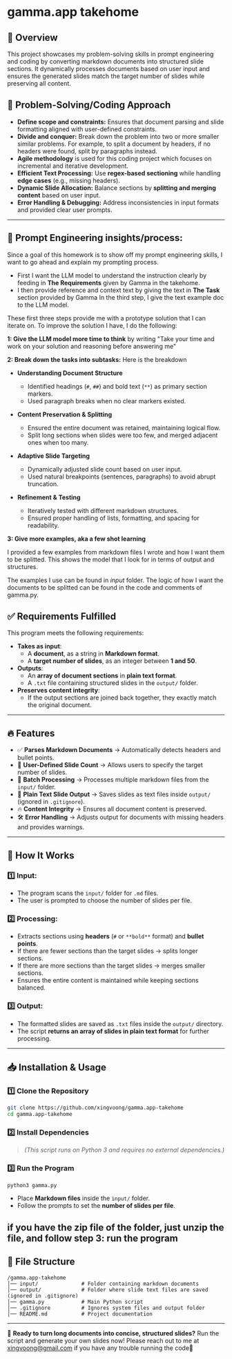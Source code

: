 # gamma.app takehome

## 🚀 Overview
This project showcases my problem-solving skills in prompt engineering and coding by converting markdown documents into structured slide sections. It dynamically processes documents based on user input and ensures the generated slides match the target number of slides while preserving all content.


## 🎯 Problem-Solving/Coding Approach

- **Define scope and constraints:** Ensures that document parsing and slide formatting aligned with user-defined constraints.
- **Divide and conquer:** Break down the problem into two or more smaller similar problems. For example, to split a document by headers, if no headers were found, split by paragraphs instead.
- **Agile methodology** is used for this coding project which focuses on incremental and iterative development.
- **Efficient Text Processing:** Use **regex-based sectioning** while handling **edge cases** (e.g., missing headers).
- **Dynamic Slide Allocation:** Balance sections by **splitting and merging content** based on user input.
- **Error Handling & Debugging:** Address inconsistencies in input formats and provided clear user prompts.

---

## 🤖 Prompt Engineering insights/process:
Since a goal of this homework is to show off my prompt engineering skills, I want to go ahead and explain my prompting process.
- First I want the LLM model to understand the instruction clearly by feeding in **The Requirements** given by Gamma in the takehome.
- I then provide reference and context text by giving the text in **The Task** section provided by Gamma
In the third step, I give the text example doc to the LLM model.

These first three steps provide me with a prototype solution that I can iterate on. To improve the solution I have, I do the following:

**1: Give the LLM model more time to think** by writing "Take your time and work on your solution and reasoning before answering me"

**2: Break down the tasks into subtasks:**
Here is the breakdown

-   **Understanding Document Structure**

    -   Identified headings (`#`, `##`) and bold text (`**`) as primary section markers.
    -   Used paragraph breaks when no clear markers existed.
-   **Content Preservation & Splitting**

    -   Ensured the entire document was retained, maintaining logical flow.
    -   Split long sections when slides were too few, and merged adjacent ones when too many.
-   **Adaptive Slide Targeting**

    -   Dynamically adjusted slide count based on user input.
    -   Used natural breakpoints (sentences, paragraphs) to avoid abrupt truncation.
-   **Refinement & Testing**

    -   Iteratively tested with different markdown structures.
    -   Ensured proper handling of lists, formatting, and spacing for readability.

**3: Give more examples, aka a few shot learning**

I provided a few examples from markdown files I wrote and how I want them to be splitted. This shows the model that I look for in terms of output and structures.

The examples I use can be found in *input* folder. The logic of how I want the documents to be splitted can be found in the code and comments of gamma.py.

## ✅ Requirements Fulfilled
This program meets the following requirements:
- **Takes as input**:
  - A **document**, as a string in **Markdown format**.
  - A **target number of slides**, as an integer between **1 and 50**.
- **Outputs**:
  - An **array of document sections** in **plain text format**.
  - A `.txt` file containing structured slides in the `output/` folder.
- **Preserves content integrity**:
  - If the output sections are joined back together, they exactly match the original document.

---

## 🔥 Features
- ✅ **Parses Markdown Documents** → Automatically detects headers and bullet points.
- 🎯 **User-Defined Slide Count** → Allows users to specify the target number of slides.
- 📂 **Batch Processing** → Processes multiple markdown files from the `input/` folder.
- 📄 **Plain Text Slide Output** → Saves slides as text files inside `output/` (ignored in `.gitignore`).
- 🔥 **Content Integrity** → Ensures all document content is preserved.
- 🛠️ **Error Handling** → Adjusts output for documents with missing headers and provides warnings.

---

## 🔧 How It Works

### **1️⃣ Input:**
- The program scans the `input/` folder for `.md` files.
- The user is prompted to choose the number of slides per file.

### **2️⃣ Processing:**
- Extracts sections using **headers** (`#` or `**bold**` format) and **bullet points**.
- If there are fewer sections than the target slides → splits longer sections.
- If there are more sections than the target slides → merges smaller sections.
- Ensures the entire content is maintained while keeping sections balanced.

### **3️⃣ Output:**
- The formatted slides are saved as `.txt` files inside the `output/` directory.
- The script **returns an array of slides in plain text format** for further processing.

---

## 📥 Installation & Usage

### **1️⃣ Clone the Repository**
```bash
git clone https://github.com/xingvoong/gamma.app-takehome
cd gamma.app-takehome
```

### **2️⃣ Install Dependencies**
> *(This script runs on Python 3 and requires no external dependencies.)*

### **3️⃣ Run the Program**
```bash
python3 gamma.py
```
- Place **Markdown files** inside the `input/` folder.
- Follow the prompts to set the **number of slides per file**.

if you have the zip file of the folder, just unzip the file, and follow step 3: run the program
---

## 📂 File Structure

```
/gamma.app-takehome
│── input/              # Folder containing markdown documents
│── output/             # Folder where slide text files are saved (ignored in .gitignore)
│── gamma.py            # Main Python script
│── .gitignore          # Ignores system files and output folder
│── README.md           # Project documentation
```

---


🎉 **Ready to turn long documents into concise, structured slides?** Run the script and generate your own slides now! Please reach out to me at xingvoong@gmail.com if you have any trouble running the code🚀